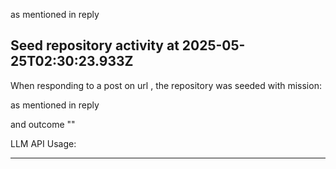  as mentioned in reply 
## Seed repository activity at 2025-05-25T02:30:23.933Z

When responding to a post on url , the repository was seeded with mission:

 as mentioned in reply 

and outcome ""

LLM API Usage:

---

